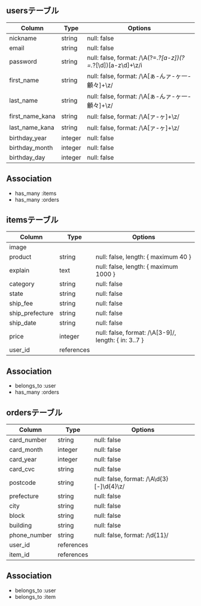 
## usersテーブル

 Column          | Type    | Options
 --------------- | ------- | ------------------------------------------------------------
 nickname        | string  | null: false
 email           | string  | null: false
 password        | string  | null: false, format: /\A(?=.*?[a-z])(?=.*?[\d])[a-z\d]+\z/i
 first_name      | string  | null: false, format: /\A[ぁ-んァ-ヶ一-龥々]+\z/
 last_name       | string  | null: false, format: /\A[ぁ-んァ-ヶ一-龥々]+\z/
 first_name_kana | string  | null: false, format: /\A[ァ-ヶ]+\z/
 last_name_kana  | string  | null: false, format: /\A[ァ-ヶ]+\z/
 birthday_year   | integer | null: false
 birthday_month  | integer | null: false
 birthday_day    | integer | null: false

## Association

- has_many :items
- has_many :orders

## itemsテーブル

 Column          | Type       | Options
 --------------- | ---------- | ----------------------------------------------------
 image           |            |
 product         | string     | null: false, length: { maximum 40 }
 explain         | text       | null: false, length: { maximum 1000 }
 category        | string     | null: false
 state           | string     | null: false
 ship_fee        | string     | null: false
 ship_prefecture | string     | null: false
 ship_date       | string     | null: false
 price           | integer    | null: false, format: /\A[3-9]/, length: { in: 3..7 }
 user_id         | references |

## Association

- belongs_to :user
- has_many :orders

## ordersテーブル

 Column       | Type       | Options
 ------------ | ---------- | -----------------------------------------
 card_number  | string     | null: false
 card_month   | integer    | null: false
 card_year    | integer    | null: false
 card_cvc     | string     | null: false
 postcode     | string     | null: false, format: /\A\d{3}[-]\d{4}\z/
 prefecture   | string     | null: false
 city         | string     | null: false
 block        | string     | null: false
 building     | string     | null: false
 phone_number | string     | null: false, format: /\d{11}/
 user_id      | references |
 item_id      | references |

 ## Association

 - belongs_to :user
 - belongs_to :item